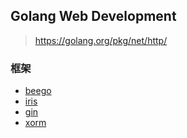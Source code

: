 ## Golang Web Development
> https://golang.org/pkg/net/http/

### 框架
- [beego](https://beego.me/)
- [iris](https://iris-go.com/)
- [gin](https://github.com/gin-gonic/gin)
- [xorm](https://github.com/go-xorm/xorm)

